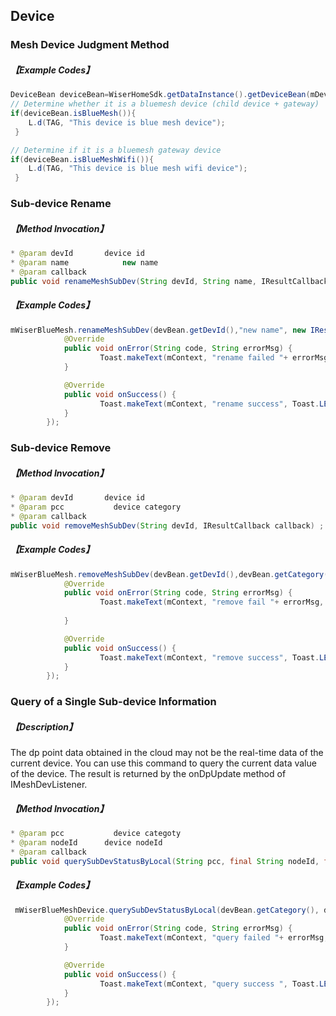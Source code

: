 ## Device

### Mesh Device Judgment Method
##### 【Example Codes】

```java
DeviceBean deviceBean=WiserHomeSdk.getDataInstance().getDeviceBean(mDevId);
// Determine whether it is a bluemesh device (child device + gateway)
if(deviceBean.isBlueMesh()){
    L.d(TAG, "This device is blue mesh device");
 }

// Determine if it is a bluemesh gateway device
if(deviceBean.isBlueMeshWifi()){
    L.d(TAG, "This device is blue mesh wifi device");
 }
```
###  Sub-device Rename
##### 【Method Invocation】
```java
* @param devId    	 device id
* @param name		     new name
* @param callback	
public void renameMeshSubDev(String devId, String name, IResultCallback callback);

```

##### 【Example Codes】
```java
mWiserBlueMesh.renameMeshSubDev(devBean.getDevId(),"new name", new IResultCallback() {
            @Override
            public void onError(String code, String errorMsg) {
            		Toast.makeText(mContext, "rename failed "+ errorMsg, Toast.LENGTH_LONG).show();
            }

            @Override
            public void onSuccess() {
            		Toast.makeText(mContext, "rename success", Toast.LENGTH_LONG).show();
            }
        });
```

###  Sub-device Remove
#####  【Method Invocation】
```java
* @param devId    	 device id
* @param pcc  		   device category
* @param callback	
public void removeMeshSubDev(String devId, IResultCallback callback) ;

```
#####  【Example Codes】
```java
mWiserBlueMesh.removeMeshSubDev(devBean.getDevId(),devBean.getCategory(), new IResultCallback() {
            @Override
            public void onError(String code, String errorMsg) {
            		Toast.makeText(mContext, "remove fail "+ errorMsg, Toast.LENGTH_LONG).show();
    
            }

            @Override
            public void onSuccess() {
            		Toast.makeText(mContext, "remove success", Toast.LENGTH_LONG).show();
            }
        });
```

### Query of a Single Sub-device Information
##### 【Description】
The dp point data obtained in the cloud may not be the real-time data of the current device. You can use this command to query the current data value of the device. The result is returned by the onDpUpdate method of IMeshDevListener.

#####  【Method Invocation】
```java
* @param pcc  		   device categoty
* @param nodeId    	 device nodeId
* @param callback
public void querySubDevStatusByLocal(String pcc, final String nodeId, final IResultCallback callback);

```

#####  【Example Codes】
```java
 mWiserBlueMeshDevice.querySubDevStatusByLocal(devBean.getCategory(), devBean.getNodeId(), new IResultCallback() {
            @Override
            public void onError(String code, String errorMsg) {
            		Toast.makeText(mContext, "query failed "+ errorMsg, Toast.LENGTH_LONG).show();
            }

            @Override
            public void onSuccess() {
            		Toast.makeText(mContext, "query success ", Toast.LENGTH_LONG).show();
            }
        });
```
